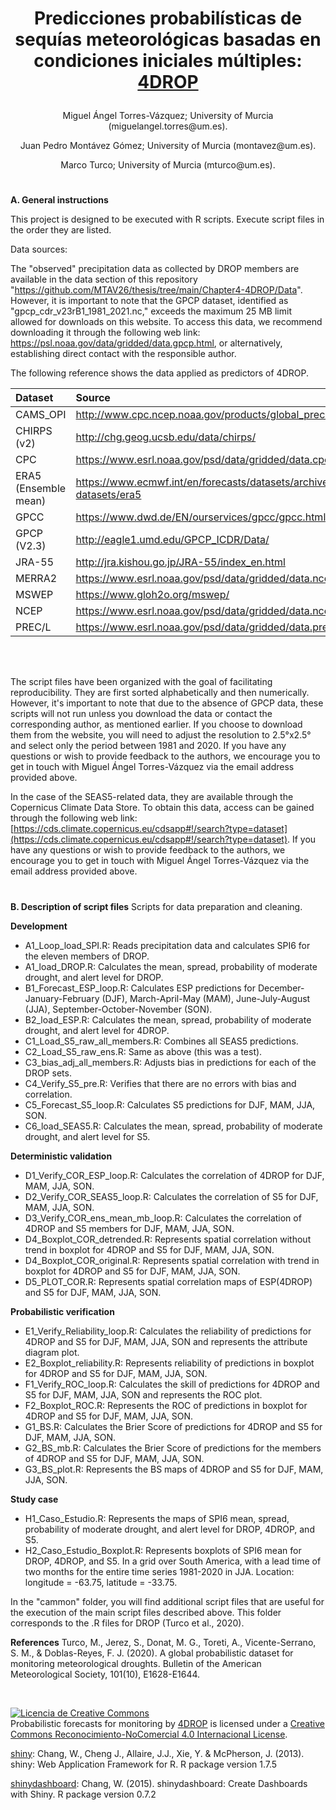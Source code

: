 #  <p align="center"> **Predicciones probabilísticas de sequías meteorológicas basadas en condiciones iniciales múltiples: <a href="https://matv.shinyapps.io/app_4DROP/" target="_blank_">4DROP</a>**</p>

<p align="center"> Miguel Ángel Torres-Vázquez; University of Murcia (miguelangel.torres@um.es).</p>
<p align="center"> Juan Pedro Montávez Gómez; University of Murcia (montavez@um.es).</p>
<p align="center"> Marco Turco; University of Murcia  (mturco@um.es).</p>

# 
**A. General instructions** 


This project is designed to be executed with R scripts. 
Execute script files in the order they are listed.

Data sources:

The "observed" precipitation data as collected by DROP members are available in the data section of this repository "https://github.com/MTAV26/thesis/tree/main/Chapter4-4DROP/Data". However, it is important to note that the GPCP dataset, identified as "gpcp_cdr_v23rB1_1981_2021.nc," exceeds the maximum 25 MB limit allowed for downloads on this website. To access this data, we recommend downloading it through the following web link: https://psl.noaa.gov/data/gridded/data.gpcp.html, or alternatively, establishing direct contact with the responsible author.

The following reference shows the data applied as predictors of 4DROP. 

| Dataset  | Source |
| :------------ |:---------------|
| CAMS\_OPI | http://www.cpc.ncep.noaa.gov/products/global_precip/html/wpage.cams_opi.html       |
| CHIRPS  (v2)    | http://chg.geog.ucsb.edu/data/chirps/        |
| CPC | https://www.esrl.noaa.gov/psd/data/gridded/data.cpc.globalprecip.html        |
| ERA5 (Ensemble mean) | https://www.ecmwf.int/en/forecasts/datasets/archive-datasets/reanalysis-datasets/era5      |
| GPCC  | https://www.dwd.de/EN/ourservices/gpcc/gpcc.html      |
| GPCP (V2.3)      | http://eagle1.umd.edu/GPCP_ICDR/Data/ |
| JRA-55  | http://jra.kishou.go.jp/JRA-55/index_en.html      |
| MERRA2  | https://www.esrl.noaa.gov/psd/data/gridded/data.ncep.reanalysis2.html      |
| MSWEP | https://www.gloh2o.org/mswep/       |
| NCEP  | https://www.esrl.noaa.gov/psd/data/gridded/data.ncep.reanalysis2.html     |
| PREC/L | https://www.esrl.noaa.gov/psd/data/gridded/data.precl.html       |
<br/>
<br/>

The script files have been organized with the goal of facilitating reproducibility. They are first sorted alphabetically and then numerically. However, it's important to note that due to the absence of GPCP data, these scripts will not run unless you download the data or contact the corresponding author, as mentioned earlier. If you choose to download them from the website, you will need to adjust the resolution to 2.5°x2.5° and select only the period between 1981 and 2020. If you have any questions or wish to provide feedback to the authors, we encourage you to get in touch with Miguel Ángel Torres-Vázquez via the email address provided above.


In the case of the SEAS5-related data, they are available through the Copernicus Climate Data Store. To obtain this data, access can be gained through the following web link: [https://cds.climate.copernicus.eu/cdsapp#!/search?type=dataset](https://cds.climate.copernicus.eu/cdsapp#!/search?type=dataset).  If you have any questions or wish to provide feedback to the authors, we encourage you to get in touch with Miguel Ángel Torres-Vázquez via the email address provided above.


# 
**B. Description of script files**
Scripts for data preparation and cleaning.

**Development**
- A1_Loop_load_SPI.R: Reads precipitation data and calculates SPI6 for the eleven members of DROP.
- A1_load_DROP.R: Calculates the mean, spread, probability of moderate drought, and alert level for DROP.
- B1_Forecast_ESP_loop.R: Calculates ESP predictions for December-January-February (DJF), March-April-May (MAM), June-July-August (JJA), September-October-November (SON).
- B2_load_ESP.R: Calculates the mean, spread, probability of moderate drought, and alert level for 4DROP.
- C1_Load_S5_raw_all_members.R: Combines all SEAS5 predictions.
- C2_Load_S5_raw_ens.R: Same as above (this was a test).
- C3_bias_adj_all_members.R: Adjusts bias in predictions for each of the DROP sets.
- C4_Verify_S5_pre.R: Verifies that there are no errors with bias and correlation.
- C5_Forecast_S5_loop.R: Calculates S5 predictions for DJF, MAM, JJA, SON.
- C6_load_SEAS5.R: Calculates the mean, spread, probability of moderate drought, and alert level for S5.

**Deterministic validation**
- D1_Verify_COR_ESP_loop.R: Calculates the correlation of 4DROP for DJF, MAM, JJA, SON.
- D2_Verify_COR_SEAS5_loop.R: Calculates the correlation of S5 for DJF, MAM, JJA, SON.
- D3_Verify_COR_ens_mean_mb_loop.R: Calculates the correlation of 4DROP and S5 members for DJF, MAM, JJA, SON.
- D4_Boxplot_COR_detrended.R: Represents spatial correlation without trend in boxplot for 4DROP and S5 for DJF, MAM, JJA, SON.
- D4_Boxplot_COR_original.R: Represents spatial correlation with trend in boxplot for 4DROP and S5 for DJF, MAM, JJA, SON.
- D5_PLOT_COR.R: Represents spatial correlation maps of ESP(4DROP) and S5 for DJF, MAM, JJA, SON.

**Probabilistic verification**
- E1_Verify_Reliability_loop.R: Calculates the reliability of predictions for 4DROP and S5 for DJF, MAM, JJA, SON and represents the attribute diagram plot.
- E2_Boxplot_reliability.R: Represents reliability of predictions in boxplot for 4DROP and S5 for DJF, MAM, JJA, SON.
- F1_Verify_ROC_loop.R: Calculates the skill of predictions for 4DROP and S5 for DJF, MAM, JJA, SON and represents the ROC plot.
- F2_Boxplot_ROC.R: Represents the ROC of predictions in boxplot for 4DROP and S5 for DJF, MAM, JJA, SON.
- G1_BS.R: Calculates the Brier Score of predictions for 4DROP and S5 for DJF, MAM, JJA, SON.
- G2_BS_mb.R: Calculates the Brier Score of predictions for the members of 4DROP and S5 for DJF, MAM, JJA, SON.
- G3_BS_plot.R: Represents the BS maps of 4DROP and S5 for DJF, MAM, JJA, SON.

**Study case**
- H1_Caso_Estudio.R: Represents the maps of SPI6 mean, spread, probability of moderate drought, and alert level for DROP, 4DROP, and S5.
- H2_Caso_Estudio_Boxplot.R: Represents boxplots of SPI6 mean for DROP, 4DROP, and S5. In a grid over South America, with a lead time of two months for the entire time series 1981-2020 in JJA. Location: longitude = -63.75, latitude = -33.75.

In the "cammon" folder, you will find additional script files that are useful for the execution of the main script files described above. This folder corresponds to the .R files for DROP (Turco et al., 2020).

**References**
Turco, M., Jerez, S., Donat, M. G., Toreti, A., Vicente-Serrano, S. M., & Doblas-Reyes, F. J. (2020). A global probabilistic dataset for monitoring meteorological droughts. Bulletin of the American Meteorological Society, 101(10), E1628-E1644.


<br/>

<a rel="license" href="http://creativecommons.org/licenses/by-nc/4.0/"><img alt="Licencia de Creative Commons" style="border-width:0" src="https://i.creativecommons.org/l/by-nc/4.0/88x31.png" /></a><br /><span xmlns:dct="http://purl.org/dc/terms/" property="dct:title">Probabilistic forecasts for monitoring</span> by <a xmlns:cc="http://creativecommons.org/ns#" href="https://matv.shinyapps.io/app_4DROP/" property="cc:attributionName" rel="cc:attributionURL">4DROP</a> is licensed under a <a rel="license" href="http://creativecommons.org/licenses/by-nc/4.0/">Creative Commons Reconocimiento-NoComercial 4.0 Internacional License</a>.

<a href="http://cran.r-project.org/web/packages/shiny" target="_blank_">shiny</a>: Chang, W., Cheng J., Allaire, J.J., Xie, Y. & McPherson, J. (2013). shiny: Web Application Framework for R. R package version 1.7.5

<a href="http://cran.r-project.org/web/packages/shinydashboard" target="_blank_">shinydashboard</a>: Chang, W. (2015). shinydashboard: Create Dashboards with Shiny. R package version 0.7.2



